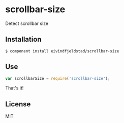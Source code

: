 
# scrollbar-size

  Detect scrollbar size

## Installation

    $ component install eivindfjeldstad/scrollbar-size

## Use

```js
var scrollbarSize = require('scrollbar-size');
```

That's it!

## License

  MIT
